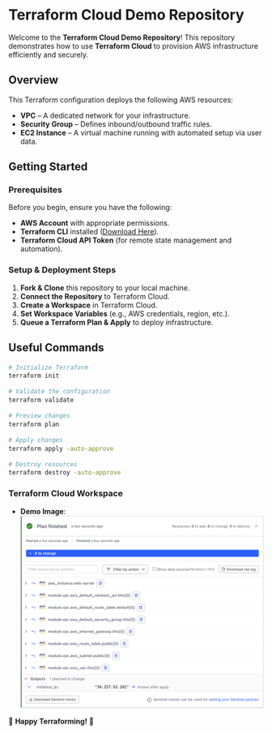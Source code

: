 # Terraform Cloud Demo Repository

Welcome to the **Terraform Cloud Demo Repository**! This repository demonstrates how to use **Terraform Cloud** to provision AWS infrastructure efficiently and securely.

## Overview
This Terraform configuration deploys the following AWS resources:
- **VPC** – A dedicated network for your infrastructure.
- **Security Group** – Defines inbound/outbound traffic rules.
- **EC2 Instance** – A virtual machine running with automated setup via user data.

## Getting Started
### Prerequisites
Before you begin, ensure you have the following:
- **AWS Account** with appropriate permissions.
- **Terraform CLI** installed ([Download Here](https://developer.hashicorp.com/terraform/downloads)).
- **Terraform Cloud API Token** (for remote state management and automation).

### Setup & Deployment Steps
1. **Fork & Clone** this repository to your local machine.
2. **Connect the Repository** to Terraform Cloud.
3. **Create a Workspace** in Terraform Cloud.
4. **Set Workspace Variables** (e.g., AWS credentials, region, etc.).
5. **Queue a Terraform Plan & Apply** to deploy infrastructure.

## Useful Commands
```bash
# Initialize Terraform
terraform init
```

```bash
# Validate the configuration
terraform validate
```

```bash
# Preview changes
terraform plan
```

```bash
# Apply changes
terraform apply -auto-approve
```

```bash
# Destroy resources
terraform destroy -auto-approve
```

### Terraform Cloud Workspace
- **Demo Image**:
![Terraform Cloud Workspace](img/demo.png)

🚀 **Happy Terraforming!** 🚀

